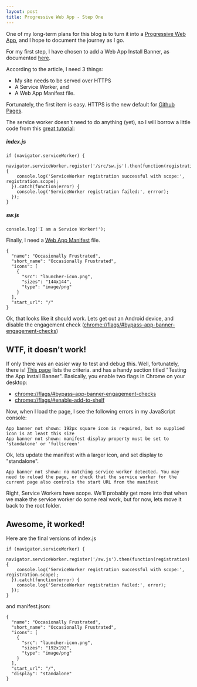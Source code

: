 ```yaml
---
layout: post
title: Progressive Web App - Step One
---
```

One of my long-term plans for this blog is to turn it into a [Progressive Web App][pwa], and
I hope to document the journey as I go.

For my first step, I have chosen to add a Web App Install Banner, as documented [here][banner].

According to the article, I need 3 things:

- My site needs to be served over HTTPS
- A Service Worker, and
- A Web App Manifest file.

Fortunately, the first item is easy. HTTPS is the new default for [Github Pages][github].

The service worker doesn't need to do anything (yet), so I will borrow a little code from
this [great tutorial][tutorial]:

##### index.js

    if (navigator.serviceWorker) {
      navigator.serviceWorker.register('/src/sw.js').then(function(registration) {
        console.log('ServiceWorker registration successful with scope:',  registration.scope);
      }).catch(function(error) {
        console.log('ServiceWorker registration failed:', errror);
      });
    }

##### sw.js

    console.log('I am a Service Worker!');

Finally, I need a [Web App Manifest][manifest] file.

    {
      "name": "Occasionally Frustrated",
      "short_name": "Occasionally Frustrated",
      "icons": [
        {
          "src": "launcher-icon.png",
          "sizes": "144x144",
          "type": "image/png"
        }
      ],
      "start_url": "/"
    }

Ok, that looks like it should work. Lets get out an Android device, and disable the
engagement check ([chrome://flags/#bypass-app-banner-engagement-checks](chrome://flags/#bypass-app-banner-engagement-checks))

## WTF, it doesn't work!

If only there was an easier way to test and debug this. Well, fortunately, there is! [This page][criteria] lists the criteria.
and has a handy section titled "Testing the App Install Banner". Basically, you enable two flags in Chrome on your desktop:

- [chrome://flags/#bypass-app-banner-engagement-checks](chrome://flags/#bypass-app-banner-engagement-checks)
- [chrome://flags/#enable-add-to-shelf](chrome://flags/#enable-add-to-shelf)

Now, when I load the page, I see the following errors in my JavaScript console:

    App banner not shown: 192px square icon is required, but no supplied icon is at least this size
    App banner not shown: manifest display property must be set to 'standalone' or 'fullscreen'

Ok, lets update the manifest with a larger icon, and set display to "standalone".

    App banner not shown: no matching service worker detected. You may need to reload the page, or check that the service worker for the current page also controls the start URL from the manifest

Right, Service Workers have scope. We'll probably get more into that when we make the service worker do
some real work, but for now, lets move it back to the root folder.

## Awesome, it worked!

Here are the final versions of index.js

    if (navigator.serviceWorker) {
      navigator.serviceWorker.register('/sw.js').then(function(registration) {
        console.log('ServiceWorker registration successful with scope:',  registration.scope);
      }).catch(function(error) {
        console.log('ServiceWorker registration failed:', error);
      });
    }

 and manifest.json:

    {
      "name": "Occasionally Frustrated",
      "short_name": "Occasionally Frustrated",
      "icons": [
        {
          "src": "launcher-icon.png",
          "sizes": "192x192",
          "type": "image/png"
        }
      ],
      "start_url": "/",
      "display": "standalone"
    }



[pwa]: https://developers.google.com/web/progressive-web-apps/
[banner]: https://developers.google.com/web/updates/2015/03/increasing-engagement-with-app-install-banners-in-chrome-for-android
[github]: https://github.com/blog/2186-https-for-github-pages/
[tutorial]: http://www.html5rocks.com/en/tutorials/service-worker/introduction/
[manifest]: https://developers.google.com/web/updates/2014/11/Support-for-installable-web-apps-with-webapp-manifest-in-chrome-38-for-Android
[criteria]: https://developers.google.com/web/fundamentals/engage-and-retain/app-install-banners/web-app-install-banners?hl=en
